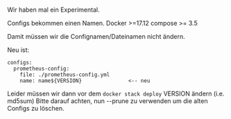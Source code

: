 #

Wir haben mal ein Experimental.

Configs bekommen einen Namen. Docker >=17.12 compose >= 3.5

Damit müssen wir die Confignamen/Dateinamen nicht ändern.

Neu ist:

~~~
configs:
  prometheus-config: 
    file: ./prometheus-config.yml
    name: name${VERSION}               <-- neu
~~~

Leider müssen wir dann vor dem `docker stack deploy` VERSION ändern (i.e. md5sum)
Bitte darauf achten, nun --prune zu verwenden um die alten Configs zu löschen.

